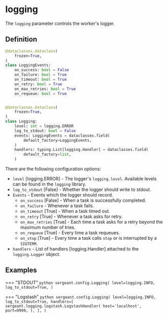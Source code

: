 # logging

The `logging` parameter controls the worker's logger.


## Definition

```python
@dataclasses.dataclass(
    frozen=True,
)
class LoggingEvents:
    on_success: bool = False
    on_failure: bool = True
    on_timeout: bool = True
    on_retry: bool = True
    on_max_retries: bool = True
    on_requeue: bool = True


@dataclasses.dataclass(
    frozen=True,
)
class Logging:
    level: int = logging.ERROR
    log_to_stdout: bool = False
    events: LoggingEvents = dataclasses.field(
        default_factory=LoggingEvents,
    )
    handlers: typing.List[logging.Handler] = dataclasses.field(
        default_factory=list,
    )
```

There are the following configuration options:

- `level` [logging.ERROR] - The logger's `logging.level`. Available levels can be found in the `logging` library.
- `log_to_stdout` [False] - Whether the logger should write to stdout.
- `Events` - Events which the logger should record.
    - `on_success` [False] - When a task is successfully completed.
    - `on_failure` - Whenever a task fails.
    - `on_timeout` [True] - When a task timed out.
    - `on_retry` [True] - Whenever a task asks for retry.
    - `on_max_retries` [True] - Each time a task asks for a retry beyond the maximum number of tries.
    - `on_requeue` [True] - Every time a task requeues.
    - `on_stop` [True] - Every time a task calls `stop` or is interrupted by a `SIGTERM`.
- `handlers` - List of handlers [logging.Handler] attached to the `logging.Logger` object.


## Examples

=== "STDOUT"
    ```python
    sergeant.config.Logging(
        level=logging.INFO,
        log_to_stdout=True,
    )
    ```

=== "Logstash"
    ```python
    sergeant.config.Logging(
        level=logging.INFO,
        log_to_stdout=True,
        handlers=[
            sergeant.logging.logstash.LogstashHandler(
                host='localhost',
                port=9999,
            ),
        ],
    )
    ```
